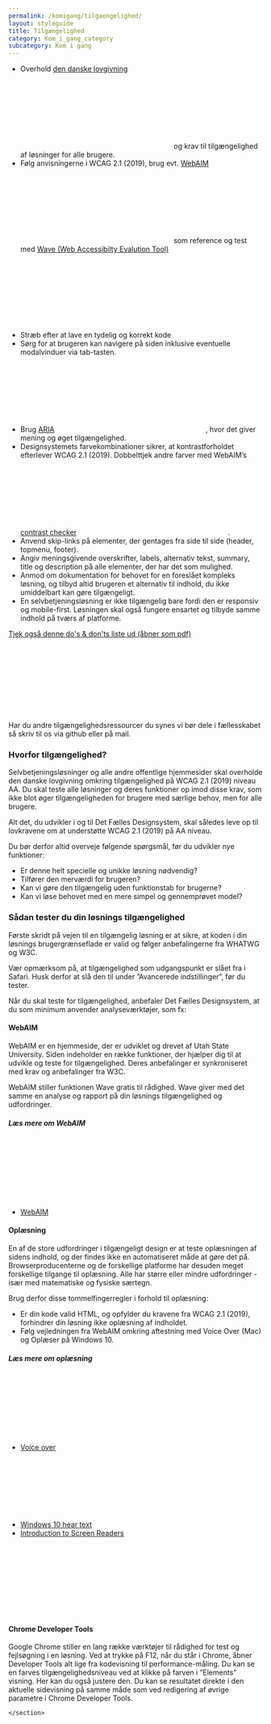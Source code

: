 ```yaml
---
permalink: /komigang/tilgaengelighed/
layout: styleguide
title: Tilgængelighed
category: Kom_i_gang_category
subcategory: Kom i gang
---
```

 <section>
        <ul>
            <li>Overhold <a href="https://digst.dk/digital-service/webtilgaengelighed" class="icon-link">den danske lovgivning<svg class="icon-svg" focusable="false" aria-hidden="true" tabindex="-1"><use xlink:href="#open-in-new"></use></svg></a> og krav til tilgængelighed af løsninger for alle brugere.</li>
            <li>Følg anvisningerne i WCAG 2.1 (2019),  brug evt. <a href="https://webaim.org/" class="icon-link">WebAIM<svg class="icon-svg" focusable="false" aria-hidden="true" tabindex="-1"><use xlink:href="#open-in-new"></use></svg></a> som reference og test med <a href="http://wave.webaim.org/" class="icon-link">Wave (Web Accessibilty Evalution Tool)<svg class="icon-svg" focusable="false" aria-hidden="true" tabindex="-1"><use xlink:href="#open-in-new"></use></svg></a> </li>
            <li>Stræb efter at lave en tydelig og korrekt kode</li>
            <li>Sørg for at brugeren kan navigere på siden inklusive eventuelle modalvinduer via tab-tasten.</li>
            <li>Brug <a href="https://www.w3.org/WAI/standards-guidelines/aria/" class="icon-link">ARIA<svg class="icon-svg" focusable="false" aria-hidden="true" tabindex="-1"><use xlink:href="#open-in-new"></use></svg></a>, hvor det giver mening og øget tilgængelighed.</li>
            <li>Designsystemets farvekombinationer sikrer, at kontrastforholdet efterlever WCAG 2.1 (2019). Dobbelttjek andre farver med WebAIM’s <a href="https://webaim.org/resources/contrastchecker/" class="icon-link">contrast checker<svg class="icon-svg" focusable="false" aria-hidden="true" tabindex="-1"><use xlink:href="#open-in-new"></use></svg></a>.</li>
            <li>Anvend skip-links på elementer, der gentages fra side til side (header, topmenu, footer).</li>
            <li>Angiv meningsgivende overskrifter, labels, alternativ tekst, summary, title og description på alle elementer, der har det som mulighed.</li>
            <li>Anmod om dokumentation for behovet for en foreslået kompleks løsning, og tilbyd altid brugeren et alternativ til indhold, du ikke umiddelbart kan gøre tilgængeligt.</li>
            <li>En selvbetjeningsløsning er ikke tilgængelig bare fordi den er responsiv og mobile-first. Løsningen skal også fungere ensartet og tilbyde samme indhold på tværs af platforme.</li>
        </ul>
        <p class="mt-6"><a href="https://www.socialdigital.dk/wp-content/uploads/Tilg%C3%A6ngeligt-digitalt-design-Social-Digital.pdf" class="icon-link">Tjek også denne do's & don'ts liste ud (åbner som pdf)<svg class="icon-svg" focusable="false" aria-hidden="true" tabindex="-1"><use xlink:href="#open-in-new"></use></svg></a></p>
        <p>Har du andre tilgængelighedsressourcer du synes vi bør dele i fællesskabet så skriv til os via github eller på mail.</p>        
        <h3>Hvorfor tilgængelighed?</h3>
        <p>Selvbetjeningsløsninger og alle andre offentlige hjemmesider skal overholde den danske lovgivning omkring tilgængelighed på WCAG 2.1 (2019) niveau AA. Du skal teste alle løsninger og deres funktioner op imod disse krav, som ikke blot øger tilgængeligheden for brugere med særlige behov, men for alle brugere.</p>
        <p>Alt det, du udvikler i og til Det Fælles Designsystem, skal således leve op til lovkravene om at understøtte WCAG 2.1 (2019) på AA niveau.</p>
        <p>Du bør derfor altid overveje følgende spørgsmål, før du udvikler nye funktioner:</p>
        <ul>
            <li>Er denne helt specielle og unikke løsning nødvendig?</li>
            <li>Tilfører den merværdi for brugeren?</li>
            <li>Kan vi gøre den tilgængelig uden funktionstab for brugerne?</li>
            <li>Kan vi løse behovet med en mere simpel og gennemprøvet model?</li>
        </ul>
        <h3>Sådan tester du din løsnings tilgængelighed</h3>
        <p>Første skridt på vejen til en tilgængelig løsning er at sikre, at koden i din løsnings brugergrænseflade er valid og følger anbefalingerne fra WHATWG og W3C.</p>
        <p>Vær opmærksom på, at tilgængelighed som udgangspunkt er slået fra i Safari. Husk derfor at slå den til under ”Avancerede indstillinger”, før du tester.</p>
        <p>Når du skal teste for tilgængelighed, anbefaler Det Fælles Designsystem, at du som minimum anvender analyseværktøjer, som fx:</p>
        <h4>WebAIM</h4>
        <p>WebAIM er en hjemmeside, der er udviklet og drevet af Utah State University. Siden indeholder en række funktioner, der hjælper dig til at udvikle og teste for tilgængelighed. Deres anbefalinger er synkroniseret med krav og anbefalinger fra W3C.</p>
        <p>WebAIM stiller funktionen Wave gratis til rådighed. Wave giver med det samme en analyse og rapport på din løsnings tilgængelighed og udfordringer.</p>
        <h5>Læs mere om WebAIM</h5>
            <ul class="nobullet-list">
            <li><a href="https://webaim.org/resources/" class="icon-link">WebAIM<svg class="icon-svg" focusable="false" aria-hidden="true" tabindex="-1"><use xlink:href="#open-in-new"></use></svg></a></li>
        </ul>   
        <h4>Oplæsning</h4>
        <p>En af de store udfordringer i tilgængeligt design er at teste oplæsningen af sidens indhold, og der findes ikke en automatiseret måde at gøre det på. Browserproducenterne og de forskellige platforme har desuden meget forskellige tilgange til oplæsning. Alle har større eller mindre udfordringer - især med matematiske og fysiske særtegn. </p>
        <p>Brug derfor disse tommelfingerregler i forhold til oplæsning: </p>
        <ul>
            <li>Er din kode valid HTML, og opfylder du kravene fra WCAG 2.1 (2019), forhindrer din løsning ikke oplæsning af indholdet.</li>
            <li>Følg vejledningen fra WebAIM omkring aftestning med Voice Over (Mac) og Oplæser på Windows 10.</li>
        </ul>
        <h5>Læs mere om oplæsning</h5>
            <ul class="nobullet-list">
            <li><a href="https://webaim.org/articles/voiceover/" class="icon-link">Voice over<svg class="icon-svg" focusable="false" aria-hidden="true" tabindex="-1"><use xlink:href="#open-in-new"></use></svg></a></li>
            <li><a href="https://support.microsoft.com/da-dk/help/17173/windows-10-hear-text-read-aloud" class="icon-link">Windows 10 hear text<svg class="icon-svg" focusable="false" aria-hidden="true" tabindex="-1"><use xlink:href="#open-in-new"></use></svg></a></li>
            <li><a href="https://youtu.be/o_mvO6EQ0tM" class="icon-link">Introduction to Screen Readers<svg class="icon-svg" focusable="false" aria-hidden="true" tabindex="-1"><use xlink:href="#open-in-new"></use></svg></a></li>
        </ul>   
        <h4>Chrome Developer Tools</h4>
        <p>Google Chrome stiller en lang række værktøjer til rådighed for test og fejlsøgning i en løsning. Ved at trykke på F12, når du står i Chrome, åbner Developer Tools alt lige fra kodevisning til performance-måling. Du kan se en farves tilgængelighedsniveau ved at klikke på farven i ”Elements” visning. Her kan du også justere den. Du kan se resultatet direkte i den aktuelle sidevisning på samme måde som ved redigering af øvrige parametre i Chrome Developer Tools.</p>
        
    </section>
